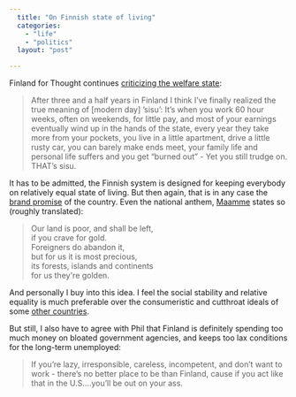 ```yaml
---
  title: "On Finnish state of living"
  categories: 
    - "life"
    - "politics"
  layout: "post"

---
```

Finland for Thought continues [criticizing the welfare state][1]:

> After three and a half years in Finland I think I’ve finally realized the true meaning of [modern day] ’sisu’: It’s when you work 60 hour weeks, often on weekends, for little pay, and most of your earnings eventually wind up in the hands of the state, every year they take more from your pockets, you live in a little apartment, drive a little rusty car, you can barely make ends meet, your family life and personal life suffers and you get “burned out” - Yet you still trudge on. THAT’s sisu.

It has to be admitted, the Finnish system is designed for keeping everybody on relatively equal state of living. But then again, that is in any case the [brand promise][3] of the country. Even the national anthem, [Maamme][2] states so (roughly translated):

> Our land is poor, and shall be left,<br />
if you crave for gold.<br />
Foreigners do abandon it,<br />
but for us it is most precious,<br />
its forests, islands and continents<br />
for us they're golden.

And personally I buy into this idea. I feel the social stability and relative equality is much preferable over the consumeristic and cutthroat ideals of some [other countries][4].

But still, I also have to agree with Phil that Finland is definitely spending too much money on bloated government agencies, and keeps too lax conditions for the long-term unemployed:

> If you’re lazy, irresponsible, careless, incompetent, and don’t want to work - there’s no better place to be than Finland, cause if you act like that in the U.S….you’ll be out on your ass.

[1]: http://www.finlandforthought.net/2006/04/09/finnish-welfare-state-exploitation-and-the-new-meaning-of-sisu/
[2]: http://www.helsinki.fi/maamme/sanat.html
[3]: http://www.finland.or.jp/doc/en/finfo/welfare.html
[4]: http://www.cia.gov/cia/publications/factbook/geos/us.html
